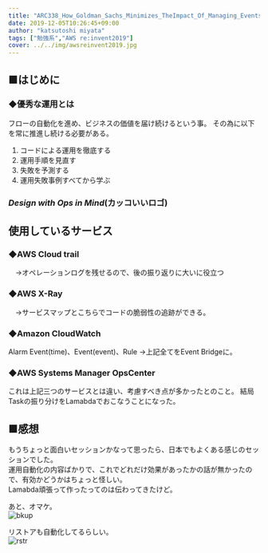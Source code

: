 ```yaml
---
title: "ARC338_How_Goldman_Sachs_Minimizes_TheImpact_Of_Managing_Events"
date: 2019-12-05T10:26:45+09:00
author: "katsutoshi miyata"
tags: ["勉強系","AWS re:invent2019"]
cover: ../../img/awsreinvent2019.jpg
---
```


## ■はじめに
### ◆優秀な運用とは
フローの自動化を進め、ビジネスの価値を届け続けるという事。
その為に以下を常に推進し続ける必要がある。

1. コードによる運用を徹底する
2. 運用手順を見直す
3. 失敗を予測する
4. 運用失敗事例すべてから学ぶ

### ***Design with Ops in Mind***(カッコいいロゴ)

## 使用しているサービス
### ◆AWS Cloud trail
　→オペレーションログを残せるので、後の振り返りに大いに役立つ

### ◆AWS X-Ray
　→サービスマップとこちらでコードの脆弱性の追跡ができる。

### ◆Amazon CloudWatch
Alarm Event(time)、Event(event)、Rule
 →上記全てをEvent Bridgeに。

### ◆AWS Systems Manager OpsCenter
これは上記三つのサービスとは違い、考慮すべき点が多かったとのこと。
結局Taskの振り分けをLamabdaでおこなうことになった。

## ■感想
もうちょっと面白いセッションかなって思ったら、日本でもよくある感じのセッションでした。  
運用自動化の内容ばかりで、これでどれだけ効果があったかの話が無かったので、有効かどうかはちょっと怪しい。  
Lamabda頑張って作ったってのは伝わってきたけど。

あと、オマケ。  
![bkup](../../img/IMG_4757.JPG)  

リストアも自動化してるらしい。  
![rstr](../../img/IMG_4758.JPG)  




